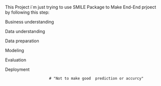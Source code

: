 This Project i`m just trying to use SMILE Package to Make End-End prjoect by following this step:


Business understanding

Data understanding

Data preparation

Modeling

Evaluation

Deployment

                        # "Not to make good  prediction or accurcy"
